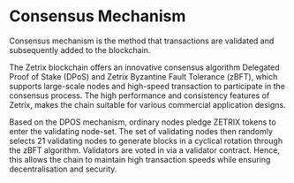 # Consensus Mechanism

Consensus mechanism is the method that transactions are validated and subsequently added to the blockchain.&#x20;

The Zetrix blockchain offers an innovative consensus algorithm Delegated Proof of Stake (DPoS) and Zetrix Byzantine Fault Tolerance (zBFT), which supports large-scale nodes and high-speed transaction to participate in the consensus process. The high performance and consistency features of Zetrix, makes the chain suitable for various commercial application designs.&#x20;

Based on the DPOS mechanism, ordinary nodes pledge ZETRIX tokens to enter the validating node-set. The set of validating nodes then randomly selects 21 validating nodes to generate blocks in a cyclical rotation through the zBFT algorithm. Validators are voted in via a validator contract. Hence, this allows the chain to maintain high transaction speeds while ensuring decentralisation and security.
